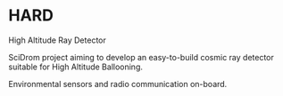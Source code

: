 # HARD
High Altitude Ray Detector

SciDrom project aiming to develop an easy-to-build cosmic ray detector suitable for High Altitude Ballooning. 

Environmental sensors and radio communication on-board.
